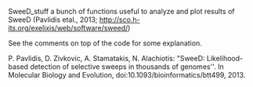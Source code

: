 SweeD_stuff
a bunch of functions useful to analyze and plot results of SweeD (Pavlidis etal., 2013; http://sco.h-its.org/exelixis/web/software/sweed/)

See the comments on top of the code for some explanation.

P. Pavlidis, D. Zivkovic, A. Stamatakis, N. Alachiotis: "SweeD: Likelihood-based detection of selective sweeps in thousands of genomes''. In Molecular Biology and Evolution, doi:10.1093/bioinformatics/btt499, 2013.
